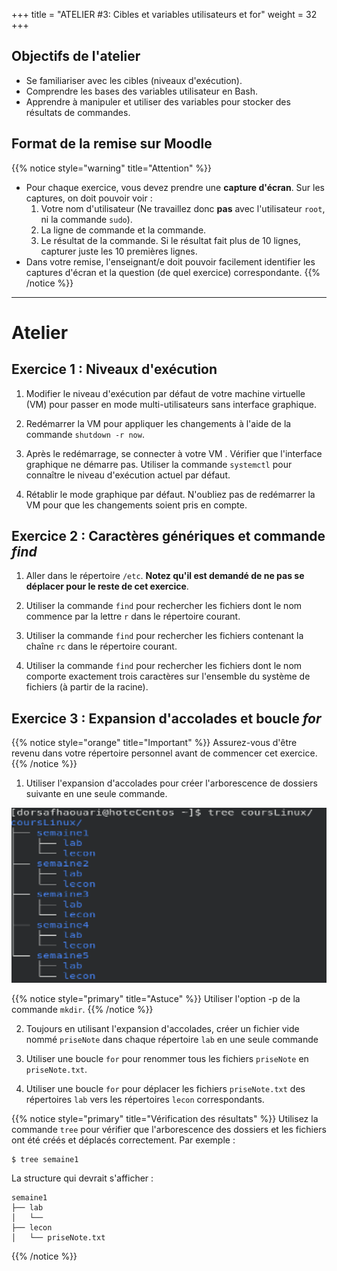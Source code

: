 +++
title = "ATELIER #3: Cibles et variables utilisateurs et for"
weight = 32
+++

## Objectifs de l'atelier

- Se familiariser avec les cibles (niveaux d'exécution).
- Comprendre les bases des variables utilisateur en Bash.
- Apprendre à manipuler et utiliser des variables pour stocker des résultats de commandes.

## Format de la remise sur Moodle

{{% notice style="warning" title="Attention" %}}
- Pour chaque exercice, vous devez prendre une **capture d'écran**. Sur les captures, on doit pouvoir voir :
  1. Votre nom d'utilisateur (Ne travaillez donc **pas** avec l'utilisateur `root`, ni la commande `sudo`).
  2. La ligne de commande et la commande.
  3. Le résultat de la commande. Si le résultat fait plus de 10 lignes, capturer juste les 10 premières lignes.
- Dans votre remise, l'enseignant/e doit pouvoir facilement identifier les captures d'écran et la question (de quel exercice) correspondante.
{{% /notice %}}

---

# Atelier 

## Exercice 1 : Niveaux d'exécution

1. Modifier le niveau d'exécution par défaut de votre machine virtuelle (VM) pour passer en mode multi-utilisateurs sans interface graphique. 

2. Redémarrer la VM pour appliquer les changements à l'aide de la commande `shutdown -r now`.

3. Après le redémarrage, se connecter à votre VM . Vérifier que l'interface graphique ne démarre pas. Utiliser la commande `systemctl` pour connaître le niveau d'exécution actuel par défaut.

4. Rétablir le mode graphique par défaut. N'oubliez pas de redémarrer la VM pour que les changements soient pris en compte.

## Exercice 2 : Caractères génériques et commande *find*

1. Aller dans le répertoire `/etc`. **Notez qu'il est demandé de ne pas se déplacer pour le reste de cet exercice**.

2. Utiliser la commande `find` pour rechercher les fichiers dont le nom commence par la lettre `r` dans le répertoire courant.

3.  Utiliser la commande `find` pour rechercher les fichiers contenant la chaîne `rc` dans le répertoire courant.

4.  Utiliser la commande `find` pour rechercher les fichiers dont le nom comporte exactement trois caractères sur l'ensemble du système de fichiers (à partir de la racine).

## Exercice 3 : Expansion d'accolades et boucle *for*

{{% notice style="orange" title="Important" %}}
Assurez-vous d'être revenu dans votre répertoire personnel avant de commencer cet exercice.
{{% /notice %}}

1. Utiliser l'expansion d'accolades pour créer l'arborescence de dossiers suivante en une seule commande.

![structure](atelier3.png)

{{% notice style="primary" title="Astuce" %}}
Utiliser l'option -p de la commande `mkdir`.
{{% /notice %}}

2. Toujours en utilisant l'expansion d'accolades, créer un fichier vide nommé `priseNote` dans chaque répertoire `lab` en une seule commande

3. Utiliser une boucle `for` pour renommer tous les fichiers `priseNote` en `priseNote.txt`.

4. Utiliser une boucle `for` pour déplacer les fichiers `priseNote.txt` des répertoires `lab` vers les répertoires `lecon` correspondants.


{{% notice style="primary" title="Vérification des résultats" %}}
Utilisez la commande `tree` pour vérifier que l'arborescence des dossiers et les fichiers ont été créés et déplacés correctement. Par exemple :
```bash
$ tree semaine1
```
La structure qui devrait s'afficher :

```
semaine1
├── lab
│   └── 
├── lecon
│   └── priseNote.txt

```
{{% /notice %}}





